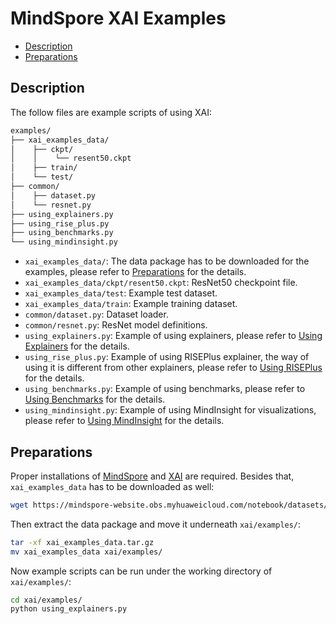# MindSpore XAI Examples

<!-- TOC -->

- [Description](#description)
- [Preparations](#preparations)

<!-- /TOC -->

## Description

The follow files are example scripts of using XAI:

```bash
examples/
├── xai_examples_data/
│    ├── ckpt/
│    │    └── resent50.ckpt
│    ├── train/
│    └── test/
├── common/
│    ├── dataset.py
│    └── resnet.py
├── using_explainers.py
├── using_rise_plus.py
├── using_benchmarks.py
└── using_mindinsight.py
```

- `xai_examples_data/`: The data package has to be downloaded for the examples, please refer to [Preparations](#preparations) for the details.
- `xai_examples_data/ckpt/resent50.ckpt`: ResNet50 checkpoint file.
- `xai_examples_data/test`: Example test dataset.
- `xai_examples_data/train`: Example training dataset.
- `common/dataset.py`: Dataset loader.
- `common/resnet.py`: ResNet model definitions.
- `using_explainers.py`: Example of using explainers, please refer to [Using Explainers](https://www.mindspore.cn/probability/docs/en/master/using_explainers.html) for the details.
- `using_rise_plus.py`: Example of using RISEPlus explainer, the way of using it is different from other explainers, please refer to [Using RISEPlus](https://www.mindspore.cn/probability/docs/en/master/using_explainers.html#using-riseplus) for the details.
- `using_benchmarks.py`: Example of using benchmarks, please refer to [Using Benchmarks](https://www.mindspore.cn/probability/docs/en/master/using_benchmarks.html) for the details.
- `using_mindinsight.py`: Example of using MindInsight for visualizations, please refer to [Using MindInsight](https://www.mindspore.cn/probability/docs/en/master/using_mindinsight.html) for the details.

## Preparations

Proper installations of [MindSpore](https://www.mindspore.cn/install) and [XAI](https://www.mindspore.cn/probability/docs/en/master/installation.html) are required. Besides that, `xai_examples_data` has to be downloaded as well:

```bash
wget https://mindspore-website.obs.myhuaweicloud.com/notebook/datasets/xai/xai_examples_data.tar.gz
```

Then extract the data package and move it underneath `xai/examples/`:

```bash
tar -xf xai_examples_data.tar.gz
mv xai_examples_data xai/examples/
```

Now example scripts can be run under the working directory of `xai/examples/`:

```bash
cd xai/examples/
python using_explainers.py
```
